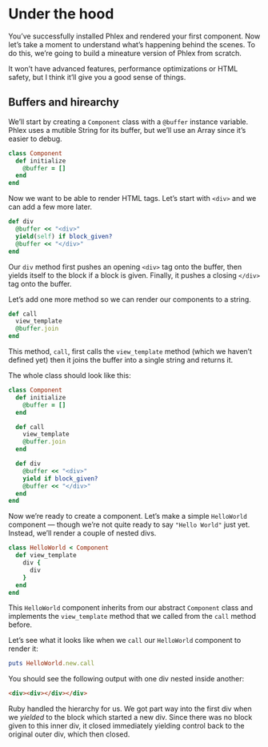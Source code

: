 # Under the hood

You’ve successfully installed Phlex and rendered your first component. Now let’s take a moment to understand what’s happening behind the scenes. To do this, we’re going to build a mineature version of Phlex from scratch.

It won’t have advanced features, performance optimizations or HTML safety, but I think it’ll give you a good sense of things.

## Buffers and hirearchy

We’ll start by creating a `Component` class with a `@buffer` instance variable. Phlex uses a mutible String for its buffer, but we’ll use an Array since it’s easier to debug.

```ruby
class Component
  def initialize
    @buffer = []
  end
end
```

Now we want to be able to render HTML tags. Let’s start with `<div>` and we can add a few more later.

```ruby
def div
  @buffer << "<div>"
  yield(self) if block_given?
  @buffer << "</div>"
end
```

Our `div` method first pushes an opening `<div>` tag onto the buffer, then yields itself to the block if a block is given. Finally, it pushes a closing `</div>` tag onto the buffer.

Let’s add one more method so we can render our components to a string.

```ruby
def call
  view_template
  @buffer.join
end
```

This method, `call`, first calls the `view_template` method (which we haven’t defined yet) then it joins the buffer into a single string and returns it.

The whole class should look like this:

```ruby
class Component
  def initialize
    @buffer = []
  end

  def call
    view_template
    @buffer.join
  end

  def div
    @buffer << "<div>"
    yield if block_given?
    @buffer << "</div>"
  end
end
```

Now we’re ready to create a component. Let’s make a simple `HelloWorld` component — though we’re not quite ready to say `"Hello World"` just yet. Instead, we’ll render a couple of nested divs.

```ruby
class HelloWorld < Component
  def view_template
    div {
      div
    }
  end
end
```

This `HelloWorld` component inherits from our abstract `Component` class and implements the `view_template` method that we called from the `call` method before.

Let’s see what it looks like when we `call` our `HelloWorld` component to render it:

```ruby
puts HelloWorld.new.call
```

You should see the following output with one div nested inside another:

```html
<div><div></div></div>
```

Ruby handled the hierarchy for us. We got part way into the first div when we _yielded_ to the block which started a new div. Since there was no block given to this inner div, it closed immediately yielding control back to the original outer div, which then closed.
